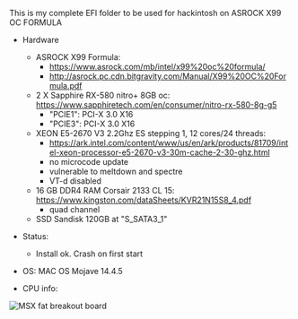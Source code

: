    This is my complete EFI folder to be used for hackintosh on ASROCK X99 OC FORMULA
   
   * Hardware
      * ASROCK X99 Formula: 
         * https://www.asrock.com/mb/intel/x99%20oc%20formula/
         * http://asrock.pc.cdn.bitgravity.com/Manual/X99%20OC%20Formula.pdf
      * 2 X Sapphire RX-580 nitro+ 8GB oc: https://www.sapphiretech.com/en/consumer/nitro-rx-580-8g-g5
         * "PCIE1": PCI-X 3.0 X16 
         * "PCIE3": PCI-X 3.0 X16 
      * XEON E5-2670 V3 2.2Ghz ES stepping 1, 12 cores/24 threads:               
         * https://ark.intel.com/content/www/us/en/ark/products/81709/intel-xeon-processor-e5-2670-v3-30m-cache-2-30-ghz.html
         * no microcode update
         * vulnerable to meltdown and spectre
         * VT-d disabled
      * 16 GB DDR4 RAM Corsair 2133 CL 15: https://www.kingston.com/dataSheets/KVR21N15S8_4.pdf
         * quad channel
      * SSD Sandisk 120GB at "S_SATA3_1"
   * Status:
      * Install ok. Crash on first start
   
   * OS: MAC OS Mojave 14.4.5
   * CPU info: <p align="center">
  <img src="https://github.com/rogeriomm/hackintosh-xeon-asrock_x99_formula-sapphire_rx580_nitro_8g/blob/master/images/screenshot_xeon.jpg?raw=true" alt="MSX fat breakout board"/>
</p>
